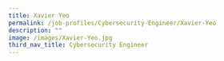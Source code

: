 ```yaml
---
title: Xavier Yeo
permalink: /job-profiles/Cybersecurity-Engineer/Xavier-Yeo
description: ""
image: /images/Xavier-Yeo.jpg
third_nav_title: Cybersecurity Engineer
---
```

